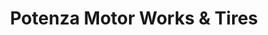 ---
title: "Potenza Motor Works & Tires"
url: /burnaby/potenza-motor-works-and-tires/
shop: car repair
---